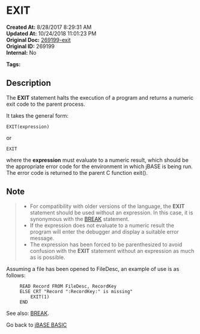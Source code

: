 # EXIT

**Created At:** 8/28/2017 8:29:31 AM  
**Updated At:** 10/24/2018 11:01:23 PM  
**Original Doc:** [269199-exit](https://docs.jbase.com/36868-jbase-basic/269199-exit)  
**Original ID:** 269199  
**Internal:** No  

**Tags:**
<badge text='program control' vertical='middle' />
<badge text='program execution' vertical='middle' />

## Description

The **EXIT** statement halts the execution of a program and returns a numeric exit code to the parent process.

It takes the general form:

```
EXIT(expression)
```

or

```
EXIT
```

where the **expression** must evaluate to a numeric result, which should be the appropriate error code for the environment in which jBASE is being run. The error code is returned to the parent C function exit().

## Note

> - For compatibility with older versions of the language, the **EXIT** statement should be used without an expression. In this case, it is synonymous with the [BREAK](./../break) statement.
> - If the expression does not evaluate to a numeric result the program will enter the debugger and display a suitable error message.
> - The expression has been forced to be parenthesized to avoid confusion with the **EXIT** statement without an expression as much as is possible.

Assuming a file has been opened to FileDesc, an example of use is as follows:

```
     READ Record FROM FileDesc, RecordKey
     ELSE CRT "Record ":RecordKey:" is missing"
         EXIT(1)
     END
```

See also: [BREAK](./../break).

Go back to [jBASE BASIC](./../README.md)
